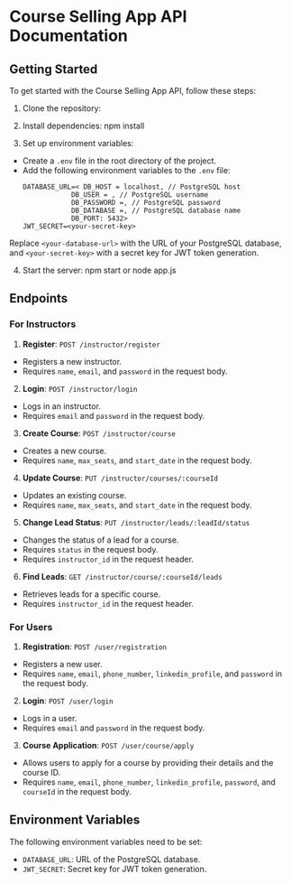 # Course Selling App API Documentation


## Getting Started

To get started with the Course Selling App API, follow these steps:

1. Clone the repository:

2. Install dependencies: npm install

3. Set up environment variables:
- Create a `.env` file in the root directory of the project.
- Add the following environment variables to the `.env` file:
  ```
  DATABASE_URL=< DB_HOST = localhost, // PostgreSQL host
              DB_USER = , // PostgreSQL username
              DB_PASSWORD =, // PostgreSQL password
              DB_DATABASE =, // PostgreSQL database name
              DB_PORT: 5432>
  JWT_SECRET=<your-secret-key>
  ```
Replace `<your-database-url>` with the URL of your PostgreSQL database, and `<your-secret-key>` with a secret key for JWT token generation.

4. Start the server: npm start or node app.js




## Endpoints

### For Instructors

1. **Register**: `POST /instructor/register`
- Registers a new instructor.
- Requires `name`, `email`, and `password` in the request body.

2. **Login**: `POST /instructor/login`
- Logs in an instructor.
- Requires `email` and `password` in the request body.

3. **Create Course**: `POST /instructor/course`
- Creates a new course.
- Requires `name`, `max_seats`, and `start_date` in the request body.

4. **Update Course**: `PUT /instructor/courses/:courseId`
- Updates an existing course.
- Requires `name`, `max_seats`, and `start_date` in the request body.

5. **Change Lead Status**: `PUT /instructor/leads/:leadId/status`
- Changes the status of a lead for a course.
- Requires `status` in the request body.
- Requires `instructor_id` in the request header.

6. **Find Leads**: `GET /instructor/course/:courseId/leads`
- Retrieves leads for a specific course.
- Requires `instructor_id` in the request header.

### For Users

1. **Registration**: `POST /user/registration`
- Registers a new user.
- Requires `name`, `email`, `phone_number`, `linkedin_profile`, and `password` in the request body.

2. **Login**: `POST /user/login`
- Logs in a user.
- Requires `email` and `password` in the request body.

3. **Course Application**: `POST /user/course/apply`
- Allows users to apply for a course by providing their details and the course ID.
- Requires `name`, `email`, `phone_number`, `linkedin_profile`, `password`, and `courseId` in the request body.

## Environment Variables

The following environment variables need to be set:

- `DATABASE_URL`: URL of the PostgreSQL database.
- `JWT_SECRET`: Secret key for JWT token generation.

